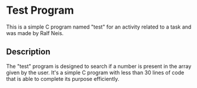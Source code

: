 # Test Program

This is a simple C program named "test" for an activity related to a task and was made by Ralf Neis.

## Description

The "test" program is designed to search if a number is present in the array given by the user. It's a simple C program with less than 30 lines of code that is able to complete its purpose efficiently.
